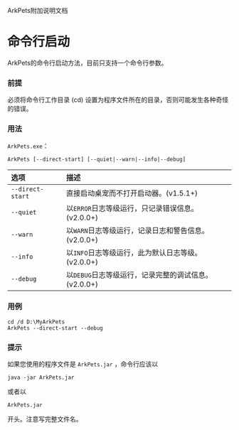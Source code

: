 ArkPets附加说明文档
# 命令行启动

ArkPets的命令行启动方法，目前只支持一个命令行参数。

### 前提
必须将命令行工作目录 (cd) 设置为程序文件所在的目录，否则可能发生各种奇怪的错误。

### 用法
`ArkPets.exe`：
```
ArkPets [--direct-start] [--quiet|--warn|--info|--debug]
```

| 选项               | 描述                                 |
|:-----------------|:-----------------------------------|
| `--direct-start` | 直接启动桌宠而不打开启动器。(v1.5.1+)            |
| `--quiet`        | 以`ERROR`日志等级运行，只记录错误信息。(v2.0.0+)   |
| `--warn`         | 以`WARN`日志等级运行，记录日志和警告信息。(v2.0.0+)  |
| `--info`         | 以`INFO`日志等级运行，此为默认日志等级。(v2.0.0+)   |
| `--debug`        | 以`DEBUG`日志等级运行，记录完整的调试信息。(v2.0.0+) |

### 用例
```shell
cd /d D:\MyArkPets
ArkPets --direct-start --debug
```

### 提示
如果您使用的程序文件是 `ArkPets.jar` ，命令行应该以
```shell
java -jar ArkPets.jar
```
或者以
```shell
ArkPets.jar
```
开头。注意写完整文件名。

